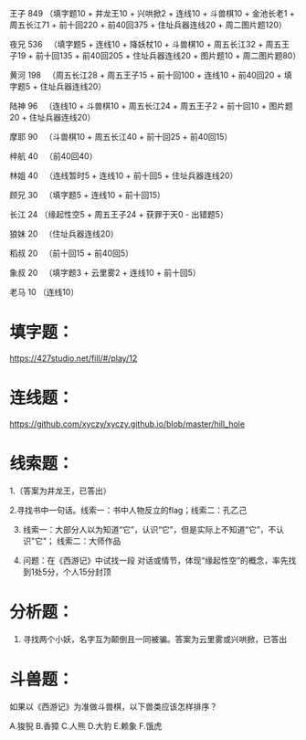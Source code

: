 王子  849  （填字题10 + 井龙王10 + 兴哄掀2 + 连线10 + 斗兽棋10 + 金池长老1 + 周五长江71 + 前十回220 + 前40回375 + 住址兵器连线20 + 周二图片题120）

夜兄  536   （填字题5 + 连线10 + 降妖杖10 + 斗兽棋10 + 周五长江32 + 周五王子19 + 前十回135 + 前40回205 + 住址兵器连线20 + 图片题10 + 周二图片题80）

黄河  198    （周五长江28 + 周五王子15 + 前十回100 + 连线10 + 前40回20 + 填字题5 + 住址兵器连线20）

陆神  96   （连线10 + 斗兽棋10 + 周五长江24 + 周五王子2 + 前十回10 + 图片题20 + 住址兵器连线20）

摩耶  90   （斗兽棋10 + 周五长江40 + 前十回25 + 前40回15）

梓航  40   （前40回40）

林姐  40   （连线暂时5 + 连线10 + 前十回5 + 住址兵器连线20）

顾兄  30   （填字题5 + 连线10 + 前十回15）

长江  24   （缘起性空5 + 周五王子24 + 获罪于天0 - 出错题5）

狼妹  20   （住址兵器连线20）

稻叔  20   （前十回15 + 前40回5）

象叔  20   （填字题3 + 云里雾2 + 连线10 + 前十回5）

老马  10   （连线10）





# 填字题：

https://427studio.net/fill/#/play/12


# 连线题：

https://github.com/xyczy/xyczy.github.io/blob/master/hill_hole


# 线索题：

1.（答案为井龙王，已答出）

2.寻找书中一句话。线索一：书中人物反立的flag；线索二：孔乙己

3. 线索一：大部分人以为知道“它”，认识“它”，但是实际上不知道“它”，不认识"它"；
线索二：大师作品

4. 问题：在《西游记》中试找一段 对话或情节，体现“缘起性空”的概念，率先找到1处5分，个人15分封顶


# 分析题：

1. 寻找两个小妖，名字互为颠倒且一同被骗。答案为云里雾或兴哄掀，已答出


# 斗兽题：

如果以《西游记》为准做斗兽棋，以下兽类应该怎样排序？

A.狻猊 B.香獐 C.人熊 D.大豹 E.赖象 F.饿虎
